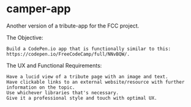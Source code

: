 # camper-app
Another version of a tribute-app for the FCC project.

The Objective:

    Build a CodePen.io app that is functionally similar to this: https://codepen.io/FreeCodeCamp/full/NNvBQW/.

The UX and Functional Requirements:

    Have a lucid view of a tribute page with an image and text.
    Have clickable links to an external website/resource with further information on the topic.
    Use whichever libraries that's necessary.
    Give it a professional style and touch with optimal UX.
